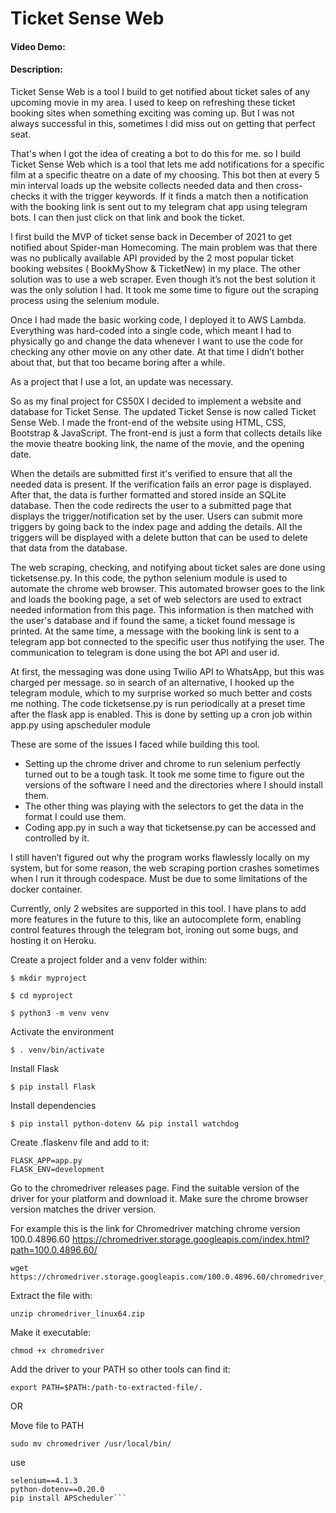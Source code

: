 # Ticket Sense Web
#### Video Demo:  <URL HERE>
#### Description:


Ticket Sense Web is a tool I build to get notified about ticket sales of any upcoming movie in my area. I used to keep on refreshing these ticket booking sites when something exciting was coming up. But I was not always successful in this, sometimes I did miss out on getting that perfect seat.

That's when I got the idea of creating a bot to do this for me. so I build Ticket Sense Web which is a tool that lets me add notifications for a specific film at a specific theatre on a date of my choosing. This bot then at every 5 min interval loads up the website collects needed data and then cross-checks it with the trigger keywords. If it finds a match then a notification with the booking link is sent out to my telegram chat app using telegram bots. I can then just click on that link and book the ticket.

I first build the MVP of ticket sense back in December of 2021 to get notified about Spider-man Homecoming. The main problem was that there was no publically available API provided by the 2 most popular ticket booking websites ( BookMyShow & TicketNew) in my place. The other solution was to use a web scraper. Even though it’s not the best solution it was the only solution I had. It took me some time to figure out the scraping process using the selenium module. 

Once I had made the basic working code, I deployed it to AWS Lambda. Everything was hard-coded into a single code, which meant I had to physically go and change the data whenever I want to use the code for checking any other movie on any other date. At that time I didn’t bother about that, but that too became boring after a while. 

As a project that I use a lot, an update was necessary.

So as my final project for CS50X I decided to implement a website and database for Ticket Sense. The updated Ticket Sense is now called Ticket Sense Web.  I made the front-end of the website using HTML, CSS, Bootstrap & JavaScript. The front-end is just a form that collects details like the movie theatre booking link, the name of the movie, and the opening date.

When the details are submitted first it's verified to ensure that all the needed data is present. If the verification fails an error page is displayed. After that, the data is further formatted and stored inside an SQLite database. Then the code redirects the user to a submitted page that displays the trigger/notification set by the user. Users can submit more triggers by going back to the index page and adding the details. All the triggers will be displayed with a delete button that can be used to delete that data from the database. 

The web scraping, checking, and notifying about ticket sales are done using ticketsense.py. In this code, the python selenium module is used to automate the chrome web browser. This automated browser goes to the link and loads the booking page, a set of web selectors are used to extract needed information from this page. This information is then matched with the user's database and if found the same, a ticket found message is printed. At the same time, a message with the booking link is sent to a telegram app bot connected to the specific user thus notifying the user. The communication to telegram is done using the bot API and user id. 

At first, the messaging was done using Twilio API to WhatsApp, but this was charged per message. so in search of an alternative, I hooked up the telegram module, which to my surprise worked so much better and costs me nothing. The code ticketsense.py is run periodically at a preset time after the flask app is enabled. This is done by setting up a cron job within app.py using apscheduler module

These are some of the issues I faced while building this tool.

- Setting up the chrome driver and chrome to run selenium perfectly turned out to be a tough task. It took me some time to figure out the versions of the software I need and the directories where I should install them.
- The other thing was playing with the selectors to get the data in the format I could use them.
- Coding app.py in such a way that ticketsense.py can be accessed and controlled by it.

I still haven’t figured out why the program works flawlessly locally on my system, but for some reason, the web scraping portion crashes sometimes when I run it through codespace. Must be due to some limitations of the docker container.

Currently, only 2 websites are supported in this tool. I have plans to add more features in the future to this, like an autocomplete form, enabling control features through the telegram bot, ironing out some bugs, and hosting it on Heroku.

Create a project folder and a venv folder within:

```
$ mkdir myproject

$ cd myproject

$ python3 -m venv venv
```

Activate the environment
```
$ . venv/bin/activate
```

Install Flask
```
$ pip install Flask
```

Install dependencies
```
$ pip install python-dotenv && pip install watchdog
```

Create .flaskenv file and add to it:
```
FLASK_APP=app.py
FLASK_ENV=development
```

Go to the chromedriver releases page. Find the suitable version of the driver for your platform and download it.
Make sure the chrome browser version matches the driver version.

For example this is the link for Chromedriver matching chrome version 100.0.4896.60
https://chromedriver.storage.googleapis.com/index.html?path=100.0.4896.60/

```
wget https://chromedriver.storage.googleapis.com/100.0.4896.60/chromedriver_linux64.zip
```

Extract the file with:
```
unzip chromedriver_linux64.zip
```

Make it executable:
```
chmod +x chromedriver
```

Add the driver to your PATH so other tools can find it:
```
export PATH=$PATH:/path-to-extracted-file/.
```

OR

Move file to PATH
```
sudo mv chromedriver /usr/local/bin/
```

use 
```pyTelegramBotAPI==4.4.0
selenium==4.1.3
python-dotenv==0.20.0
pip install APScheduler```
